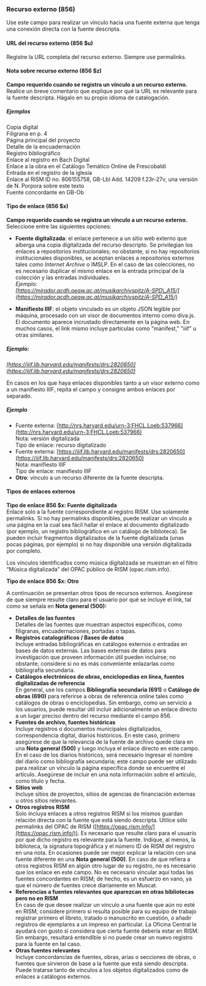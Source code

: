 ### Recurso externo (856)  

Use este campo para realizar un vínculo hacia una fuente externa que tenga una conexión directa con la fuente descripta.

#### URL del recurso externo (856 $u)

Registre la URL completa del recurso externo. Siempre use permalinks.

#### Nota sobre recurso externo (856 $z)
**Campo requerido cuando se registra un vínculo a un recurso externo.**  
Realice un breve comentario que explique por qué la URL es relevante para la fuente descripta. Hágalo en su propio idioma de catalogación.

##### Ejemplos  
Copia digital  
Filigrana en p. 4  
Página principal del proyecto  
Detalle de la encuadernación  
Registro bibliográfico  
Enlace al registro en Bach Digital  
Enlace a la obra en el Catálogo Temático Online de Frescobaldi  
Entrada en el registro de la iglesia  
Enlace al RISM ID no. 806155758, GB-Lbl Add. 14209 f.23r-27v, una versión de N. Porpora sobre este texto  
Fuente concordante en GB-Ob

#### Tipo de enlace (856 $x)

**Campo requerido cuando se registra un vínculo a un recurso externo.** Seleccione entre las siguientes opciones:

- **Fuente digitalizada**: el enlace pertenece a un sitio web externo que alberga una copia digitalizada del recurso descripto. Se privilegian los enlaces a repositorios institucionales; no obstante, si no hay repositorios institucionales disponibles, se aceptan enlaces a repositorios externos tales como _Internet Archive_ o IMSLP. En el caso de las colecciones, no es necesario duplicar el mismo enlace en la entrada principal de la colección y las entradas individuales.  
_Ejemplo:  
[https://mirador.acdh.oeaw.ac.at/musikarchivspitz/A-SPD\_A15/](https://mirador.acdh.oeaw.ac.at/musikarchivspitz/A-SPD_A15/)_  

- **Manifiesto IIIF**: el objeto vinculado es un objeto JSON legible por máquina, procesado con un visor de documentos interno como diva.js. El documento aparece incrustado directamente en la página web. En muchos casos, el link mismo incluye partículas como "manifest," "iiif" u otras similares.  
##### Ejemplo:   
*[https://iiif.lib.harvard.edu/manifests/drs:2820650](https://iiif.lib.harvard.edu/manifests/drs:2820650)*  

En casos en los que haya enlaces disponibles tanto a un visor externo como a un manifiesto IIIF, repita el campo y consigne ambos enlaces por separado.  
##### Ejemplo

  - Fuente externa: [http://nrs.harvard.edu/urn-3:FHCL.Loeb:537966](http://nrs.harvard.edu/urn-3:FHCL.Loeb:537966)   
Nota: versión digitalizada  
Tipo de enlace: recurso digitalizado
  - Fuente externa: [https://iiif.lib.harvard.edu/manifests/drs:2820650](https://iiif.lib.harvard.edu/manifests/drs:2820650)  
Nota: manifiesto IIIF  
Tipo de enlace: manifiesto IIIF
- **Otro**: vínculo a un recurso diferente de la fuente descripta.  

#### Tipos de enlaces externos

**Tipo de enlace 856 $x: Fuente digitalizada**   
Enlace solo a la fuente correspondiente al registro RISM. Use solamente permalinks. Si no hay permalinks disponibles, puede realizar un vínculo a una página en la cual sea fácil hallar el enlace al documento digitalizado (por ejemplo, un registro bibliográfico en un catálogo de biblioteca). Se pueden incluir fragmentos digitalizados de la fuente digitalizada (unas pocas páginas, por ejemplo) si no hay disponible una versión digitalizada por completo.

Los vínculos identificados como música digitalizada se muestran en el filtro “Música digitalizada” del OPAC público de RISM (opac.rism.info).

**Tipo de enlace 856 $x: Otro**

A continuación se presentan otros tipos de recursos externos. Asegúrese de que siempre resulte claro para el usuario por qué se incluye el link, tal como se señala en **Nota general (500):**

- **Detalles de las fuentes**  
Detalles de las fuentes que muestran aspectos específicos, como filigranas, encuadernaciones, portadas o tapas.
- **Registros catalográficos / Bases de datos**  
Incluye entradas bibliográficas en catálogos externos o entradas en bases de datos externas. Las bases externas de datos para investigación que proveen información útil pueden incluirse; no obstante, considere si no es más conveniente enlazarlas como bibliografía secundaria.
- **Catálogos electrónicos de obras, enciclopedias en línea, fuentes digitalizadas de referencia**  
En general, use los campos **Bibliografía secundaria (691)** o **Catálogo de obras (690)** para referirse a obras de referencia online tales como catálogos de obras o enciclopedias. Sin embargo, como un servicio a los usuarios, puede resultar útil incluir adicionalmente un enlace directo a un lugar preciso dentro del recurso mediante el campo 856.
- **Fuentes de archivo, fuentes históricas**  
Incluye registros o documentos municipales digitalizados, correspondencia digital, diarios históricos. En este caso, primero asegúrese de que la relevancia de la fuente de archivo quede clara en una **Nota general (500)** y luego incluya el enlace directo en este campo. En el caso de los diarios históricos, será necesario ingresar el nombre del diario como bibliografía secundaria; este campo puede ser utilizado para realizar un vínculo la página específica donde se encuentre el artículo. Asegúrese de incluir en una nota información sobre el artículo, como título y fecha.
- **Sitios web**  
Incluye sitios de proyectos, sitios de agencias de financiación externas u otros sitios relevantes.
- **Otros registros RISM**  
Solo incluya enlaces a otros registros RISM si los mismos guardan relación directa con la fuente que está siendo descripta. Utilice sólo permalinks del OPAC de RISM ([https://opac.rism.info/](https://opac.rism.info/)). Es necesario que resulte claro para el usuario por qué dicho registro es relevante para la fuente. Indique, al menos, la biblioteca, la signatura topográfica y el número ID de RISM del registro en una nota. En ocasiones puede ser mejor explicar la relación con una fuente diferente en una **Nota general (500)**. En caso de que refiera a otros registros RISM en algún otro lugar de su registro, no es necesario que los enlace en este campo. No es necesario víncular aquí todas las fuentes concordantes en RISM; de hecho, es un esfuerzo en vano, ya que el número de fuentes crece diariamente en Muscat.
- **Referencias a fuentes relevantes que aparezcan en otras bibliotecas pero no en RISM**  
En caso de que desee realizar un vínculo a una fuente que aún no esté en RISM, considere primero si resulta posible para su equipo de trabajo registrar primero el libreto, tratado o manuscrito en cuestión, o añadir registros de ejemplares a un impreso en particular. La Oficina Central le ayudará con gusto si considera que cierta fuente debería estar en RISM. Sin embargo, resultará entendible si no puede crear un nuevo registro para la fuente en tal caso.
- **Otras fuentes relevantes**  
Incluye concordancias de fuentes, obras, arias o secciones de obras, o fuentes que sirvieron de base a la fuente que está siendo descripta. Puede tratarse tanto de vínculos a los objetos digitalizados como de enlaces a catálogos externos.
